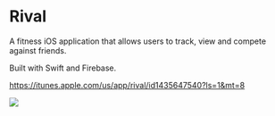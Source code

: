 # Rival
A fitness iOS application that allows users to track, view and compete against friends. 

Built with Swift and Firebase.

https://itunes.apple.com/us/app/rival/id1435647540?ls=1&mt=8

![](RivalPreview.gif)
